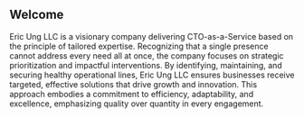 ## Welcome

Eric Ung LLC is a visionary company delivering CTO-as-a-Service based on the principle of tailored expertise. Recognizing that a single presence cannot address every need all at once, the company focuses on strategic prioritization and impactful interventions. By identifying, maintaining, and securing healthy operational lines, Eric Ung LLC ensures businesses receive targeted, effective solutions that drive growth and innovation. This approach embodies a commitment to efficiency, adaptability, and excellence, emphasizing quality over quantity in every engagement. 

